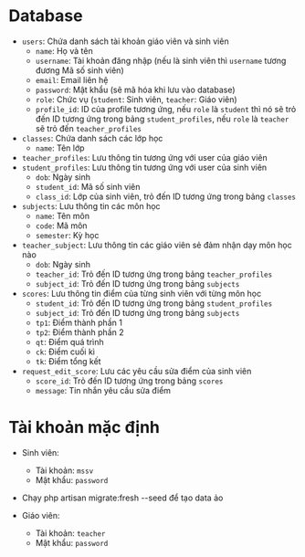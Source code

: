 # Database
- `users`: Chứa danh sách tài khoản giáo viên và sinh viên
    - `name`: Họ và tên
    - `username`: Tài khoản đăng nhập (nếu là sinh viên thì `username` tương đương Mã số sinh viên)
    - `email`: Email liên hệ
    - `password`: Mật khẩu (sẽ mã hóa khi lưu vào database)
    - `role`: Chức vụ (`student`: Sinh viên, `teacher`: Giáo viên)
    - `profile_id`: ID của profile tương ứng, nếu `role` là `student` thì nó sẽ trỏ đến ID tương ứng trong bảng `student_profiles`, nếu `role` là `teacher` sẽ trỏ đến `teacher_profiles`
- `classes`: Chứa danh sách các lớp học
    - `name`: Tên lớp
- `teacher_profiles`: Lưu thông tin tương ứng với user của giáo viên
- `student_profiles`: Lưu thông tin tương ứng với user của sinh viên
    - `dob`: Ngày sinh
    - `student_id`: Mã số sinh viên
    - `class_id`: Lớp của sinh viên, trỏ đến ID tương ứng trong bảng `classes`
- `subjects`: Lưu thông tin các môn học
    - `name`: Tên môn
    - `code`: Mã môn
    - `semester`: Kỳ học
- `teacher_subject`: Lưu thông tin các giáo viên sẻ đảm nhận dạy môn học nào
    - `dob`: Ngày sinh
    - `teacher_id`: Trỏ đến ID tương ứng trong bảng `teacher_profiles`
    - `subject_id`: Trỏ đến ID tương ứng trong bảng `subjects`
- `scores`: Lưu thông tin điểm của từng sinh viên với từng môn học
    - `student_id`: Trỏ đến ID tương ứng trong bảng `student_profiles`
    - `subject_id`: Trỏ đến ID tương ứng trong bảng `subjects`
    - `tp1`: Điểm thành phần 1
    - `tp2`: Điểm thành phần 2
    - `qt`: Điểm quá trình
    - `ck`: Điểm cuối kì
    - `tk`: Điểm tổng kết
- `request_edit_score`: Lưu các yêu cầu sửa điểm của sinh viên
    - `score_id`: Trỏ đến ID tương ứng trong bảng `scores`
    - `message`: Tin nhắn yêu cầu sửa điểm

# Tài khoản mặc định
- Sinh viên:
    - Tài khoản: `mssv`
    - Mật khẩu: `password`
- Chạy php artisan migrate:fresh --seed để tạo data ảo

- Giáo viên:
    - Tài khoản: `teacher`
    - Mật khẩu: `password`
